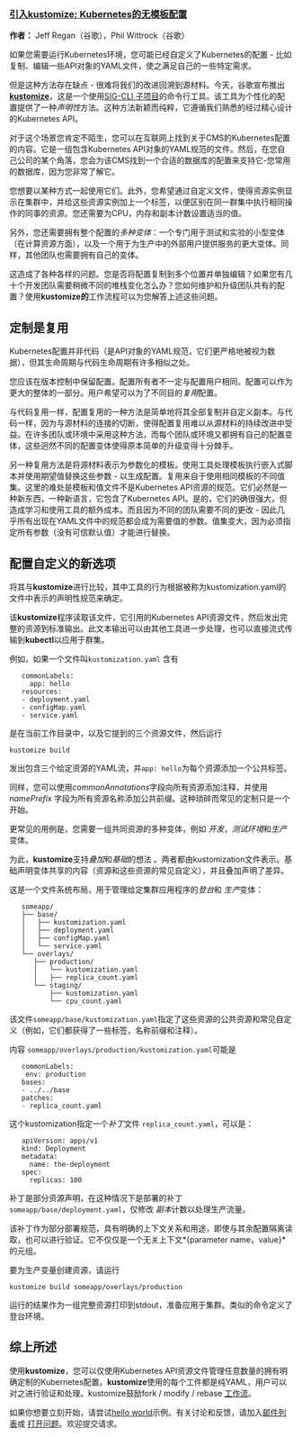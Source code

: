 ### [引入kustomize; Kubernetes的无模板配置](https://kubernetes.io/blog/2018/05/29/introducing-kustomize-template-free-configuration-customization-for-kubernetes/)

**作者：** Jeff Regan（谷歌），Phil Wittrock（谷歌）

如果您需要运行Kubernetes环境，您可能已经自定义了Kubernetes的配置 - 比如复制、编辑一些API对象的YAML文件，使之满足自己的一些特定需求。

但是这种方法存在缺点 - 很难将我们的改进回溯到源材料。今天，谷歌宣布推出[**kustomize**](https://github.com/kubernetes-sigs/kustomize)，这是一个使用[SIG-CLI ](https://github.com/kubernetes/community/tree/master/sig-cli)[子项目](https://github.com/kubernetes/community/blob/master/keps/sig-cli/0008-kustomize.md)的命令行工具。该工具为个性化的配置提供了一种*声明性*方法。这种方法新颖而纯粹，它遵循我们熟悉的经过精心设计的Kubernetes API。

对于这个场景您肯定不陌生，您可以在互联网上找到关于CMS的Kubernetes配置的内容。它是一组包含Kubernetes API对象的YAML规范的文件。然后，在您自己公司的某个角落，您会为该CMS找到一个合适的数据库的配置来支持它-您常用的数据库，因为您非常了解它。

您想要以某种方式一起使用它们。此外，您希望通过自定义文件，使得资源实例显示在集群中，并给这些资源实例加上一个标签，以便区别在同一群集中执行相同操作的同事的资源。您还需要为CPU，内存和副本计数设置适当的值。

另外，您还需要拥有整个配置的*多种变体*：一个专门用于测试和实验的小型变体（在计算资源方面），以及一个用于为生产中的外部用户提供服务的更大变体。同样，其他团队也需要拥有自己的变体。

这造成了各种各样的问题。您是否将配置复制到多个位置并单独编辑？如果您有几十个开发团队需要稍微不同的堆栈变化怎么办？您如何维护和升级团队共有的配置？使用**kustomize的**工作流程可以为您解答上述这些问题。

## 定制是复用

Kubernetes配置并非代码（是API对象的YAML规范，它们更严格地被视为数据），但其生命周期与代码生命周期有许多相似之处。

您应该在版本控制中保留配置。配置所有者不一定与配置用户相同。配置可以作为更大的整体的一部分。用户希望可以为了不同目的*复用*配置。

与代码复用一样，配置复用的一种方法是简单地将其全部复制并自定义副本。与代码一样，因为与源材料的连接的切断，使得配置复用难以从源材料的持续改进中受益。在许多团队或环境中采用这种方法，而每个团队或环境又都拥有自己的配置变体，这些迥然不同的配置变体使得原本简单的升级变得十分棘手。

另一种复用方法是将源材料表示为参数化的模板。使用工具处理模板执行嵌入式脚本并使用期望值替换这些参数 - 以生成配置。复用来自于使用相同模板的不同值集。这里的难处是模板和值文件不是Kubernetes API资源的规范。它们必然是一种新东西，一种新语言，它包含了Kubernetes API。是的，它们的确很强大，但造成学习和使用工具的额外成本。而且因为不同的团队需要不同的更改 - 因此几乎所有出现在YAML文件中的规范都会成为需要值的参数。值集变大，因为必须指定所有参数（没有可信默认值）才能进行替换。

## 配置自定义的新选项

将其与**kustomize**进行比较，其中工具的行为根据被称为kustomization.yaml的文件中表示的声明性规范来确定。

该**kustomize**程序读取该文件，它引用的Kubernetes API资源文件，然后发出完整的资源到标准输出。此文本输出可以由其他工具进一步处理，也可以直接流式传输到**kubectl**以应用于群集。

例如，如果一个文件叫`kustomization.yaml` 含有

```
   commonLabels:
     app: hello
   resources:
   - deployment.yaml
   - configMap.yaml
   - service.yaml
```

是在当前工作目录中，以及它提到的三个资源文件，然后运行

```
kustomize build
```

发出包含三个给定资源的YAML流，并`app: hello`为每个资源添加一个公共标签。

同样，您可以使用*commonAnnotations*字段向所有资源添加注释，并使用*namePrefix* 字段为所有资源名称添加公共前缀。这种琐碎而常见的定制只是一个开始。

更常见的用例是，您需要一组共同资源的多种变体，例如 *开发*，*测试环境*和*生产*变体。

为此，**kustomize**支持*叠加*和*基础*的想法 。两者都由kustomization文件表示。基础声明变体共享的内容（资源和这些资源的常见自定义），并且叠加声明了差异。

这是一个文件系统布局，用于管理给定集群应用程序的*登台*和 *生产*变体：

```
   someapp/
   ├── base/
   │   ├── kustomization.yaml
   │   ├── deployment.yaml
   │   ├── configMap.yaml
   │   └── service.yaml
   └── overlays/
      ├── production/
      │   └── kustomization.yaml
      │   ├── replica_count.yaml
      └── staging/
          ├── kustomization.yaml
          └── cpu_count.yaml
```

该文件`someapp/base/kustomization.yaml`指定了这些资源的公共资源和常见自定义（例如，它们都获得了一些标签，名称前缀和注释）。

内容 `someapp/overlays/production/kustomization.yaml`可能是

```
   commonLabels:
    env: production
   bases:
   - ../../base
   patches:
   - replica_count.yaml
```

这个kustomization指定一个*补丁*文件 `replica_count.yaml`，可以是：

```
   apiVersion: apps/v1
   kind: Deployment
   metadata:
     name: the-deployment
   spec:
     replicas: 100
```

补丁是部分资源声明，在这种情况下是部署的补丁 `someapp/base/deployment.yaml`，仅修改 *副本*计数以处理生产流量。

该补丁作为部分部署规范，具有明确的上下文关系和用途，即使与其余配置隔离读取，也可以进行验证。它不仅仅是一个无关上下文*{parameter name，value}*的元组。

要为生产变量创建资源，请运行

```
kustomize build someapp/overlays/production
```

运行的结果作为一组完整资源打印到stdout，准备应用于集群。类似的命令定义了登台环境。

## 综上所述

使用**kustomize**，您可以仅使用Kubernetes API资源文件管理任意数量的拥有明确定制的Kubernetes配置。**kustomize**使用的每个工件都是纯YAML，用户可以对之进行验证和处理。kustomize鼓励fork / modify / rebase [工作流](https://github.com/kubernetes-sigs/kustomize/blob/master/docs/workflows.md)。

如果你想要立刻开始，请尝试[hello world](https://github.com/kubernetes-sigs/kustomize/blob/master/examples/helloWorld)示例。有关讨论和反馈，请加入[邮件列表](https://groups.google.com/forum/#!forum/kustomize)或 [打开问题](https://github.com/kubernetes-sigs/kustomize/issues/new)。欢迎提交请求。
